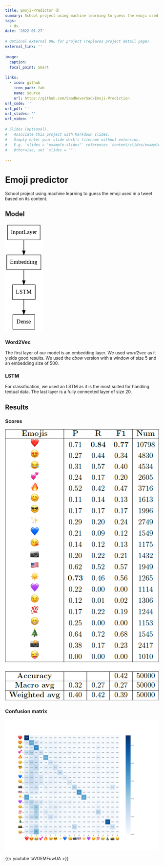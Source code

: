 ```yaml
---
title: Emoji-Predictor 😲
summary: School project using machine learning to guess the emoji used in a tweet based on its content..
tags:
  - ds
date: '2022-01-27'

# Optional external URL for project (replaces project detail page).
external_link: ''

image:
  caption: 
  focal_point: Smart

links:
  - icon: github
    icon_pack: fab
    name: source
    url: https://github.com/SaadNeverSad/Emoji-Prediction
url_code: ''
url_pdf: ''
url_slides: ''
url_video: ''

# Slides (optional).
#   Associate this project with Markdown slides.
#   Simply enter your slide deck's filename without extension.
#   E.g. `slides = "example-slides"` references `content/slides/example-slides.md`.
#   Otherwise, set `slides = ""`.

---
```

# Emoji predictor
School project using machine learning to guess the emoji used in a tweet based on its content.

## Model

![Model](model.png)

### Word2Vec
The first layer of our model is an embedding layer. We used *word2vec* as it yields good results. We used the *cbow* version with a window of size 5 and an embedding size of 500.

### LSTM
For classification, we used an LSTM as it is the most suited for handling textual data. The last layer is a fully connected layer of size 20.

## Results

### Scores

![Scores](scores.png)

### Confusion matrix

![Confusion matrix](confusion_matrix.png)


{{< youtube taVOEMFuwUA >}}









